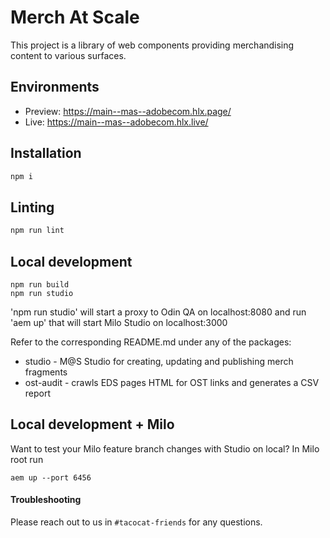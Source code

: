 # Merch At Scale
This project is a library of web components providing merchandising content to various surfaces.

## Environments
- Preview: https://main--mas--adobecom.hlx.page/
- Live: https://main--mas--adobecom.hlx.live/

## Installation

```sh
npm i
```

## Linting

```sh
npm run lint
```

## Local development
```
npm run build
npm run studio
```

'npm run studio' will start a proxy to Odin QA on localhost:8080 and run 'aem up' that will start Milo Studio on localhost:3000

Refer to the corresponding README.md under any of the packages:
* studio - M@S Studio for creating, updating and publishing merch fragments
* ost-audit - crawls EDS pages HTML for OST links and generates a CSV report

## Local development + Milo
Want to test your Milo feature branch changes with Studio on local? 
In Milo root run
```
aem up --port 6456
```

#### Troubleshooting
Please reach out to us in `#tacocat-friends` for any questions.